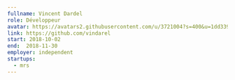 ```yaml
---
fullname: Vincent Dardel
role: Développeur
avatar: https://avatars2.githubusercontent.com/u/3721004?s=400&u=1dd339c8791cde01920fd5235e5ce82cda9049e4&v=4
link: https://github.com/vindarel
start: 2018-10-02
end:  2018-11-30
employer: independent
startups:
  - mrs
---
```

